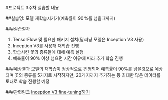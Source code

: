 #프로젝트 3주차 실습할 내용

##실습명: 모델 재학습시키기(예측률이 90%를 넘을때까지)

###실습절차
1. TensorFlow 및 필요한 패키지 설치(딥러닝 모델은 Inception V3 사용)
2. Inception V3를 사용해 재학습 진행
3. 학습시킨 꽃의 종류들에 대해 예측 실행
4. 예측률이 90% 이상 넘으면 시간 여유에 따라 추가 학습 진행

###예상결과
모델의 재학습이 정상적으로 진행되어 예측률이 90%를 넘을것으로 예상되며 꽃의 종류를 5가지로 시작하지만, 20가지까지 추가하는 등 최대한 많은 데이터를 토대로 학습 진행할 예정

###관련링크
[Inception V3 fine-tuning하기](http://yujuwon.tistory.com/entry/inception-v3-%EC%82%AC%EC%9A%A9%ED%95%98%EA%B8%B0)
